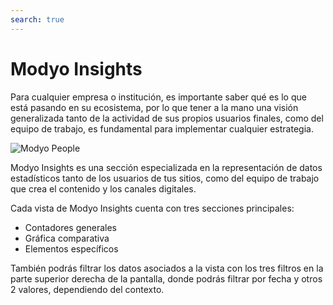 ```yaml
---
search: true
---
```


# Modyo Insights

Para cualquier empresa o institución, es importante saber qué es lo que está pasando en su ecosistema, por lo que tener a la mano una visión generalizada tanto de la actividad de sus propios usuarios finales, como del equipo de trabajo, es fundamental para implementar cualquier estrategia.

![Modyo People](/assets/img/insights/header.jpg)

Modyo Insights es una sección especializada en la representación de datos estadísticos tanto de los usuarios de tus sitios, como del equipo de trabajo que crea el contenido y los canales digitales.

Cada vista de Modyo Insights cuenta con tres secciones principales:

- Contadores generales
- Gráfica comparativa
- Elementos específicos

También podrás filtrar los datos asociados a la vista con los tres filtros en la parte superior derecha de la pantalla, donde podrás filtrar por fecha y otros 2 valores, dependiendo del contexto.
